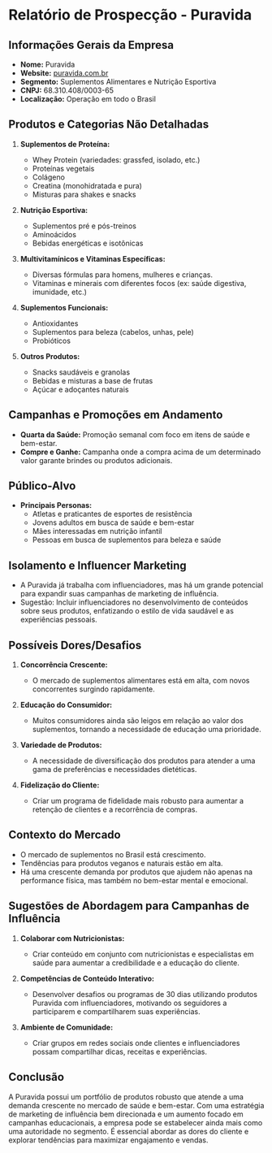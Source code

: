 # Relatório de Prospecção - Puravida

## Informações Gerais da Empresa
- **Nome:** Puravida
- **Website:** [puravida.com.br](https://www.puravida.com.br)
- **Segmento:** Suplementos Alimentares e Nutrição Esportiva
- **CNPJ:** 68.310.408/0003-65
- **Localização:** Operação em todo o Brasil

## Produtos e Categorias Não Detalhadas
1. **Suplementos de Proteína:**
   - Whey Protein (variedades: grassfed, isolado, etc.)
   - Proteínas vegetais
   - Colágeno
   - Creatina (monohidratada e pura)
   - Misturas para shakes e snacks

2. **Nutrição Esportiva:**
   - Suplementos pré e pós-treinos
   - Aminoácidos
   - Bebidas energéticas e isotônicas

3. **Multivitamínicos e Vitaminas Específicas:**
   - Diversas fórmulas para homens, mulheres e crianças.
   - Vitaminas e minerais com diferentes focos (ex: saúde digestiva, imunidade, etc.)

4. **Suplementos Funcionais:**
   - Antioxidantes
   - Suplementos para beleza (cabelos, unhas, pele)
   - Probióticos

5. **Outros Produtos:**
   - Snacks saudáveis e granolas
   - Bebidas e misturas a base de frutas
   - Açúcar e adoçantes naturais

## Campanhas e Promoções em Andamento
- **Quarta da Saúde:** Promoção semanal com foco em itens de saúde e bem-estar.
- **Compre e Ganhe:** Campanha onde a compra acima de um determinado valor garante brindes ou produtos adicionais.

## Público-Alvo
- **Principais Personas:**
  - Atletas e praticantes de esportes de resistência
  - Jovens adultos em busca de saúde e bem-estar
  - Mães interessadas em nutrição infantil
  - Pessoas em busca de suplementos para beleza e saúde

## Isolamento e Influencer Marketing
- A Puravida já trabalha com influenciadores, mas há um grande potencial para expandir suas campanhas de marketing de influência.
- Sugestão: Incluir influenciadores no desenvolvimento de conteúdos sobre seus produtos, enfatizando o estilo de vida saudável e as experiências pessoais.

## Possíveis Dores/Desafios
1. **Concorrência Crescente:**
   - O mercado de suplementos alimentares está em alta, com novos concorrentes surgindo rapidamente.
   
2. **Educação do Consumidor:**
   - Muitos consumidores ainda são leigos em relação ao valor dos suplementos, tornando a necessidade de educação uma prioridade.
   
3. **Variedade de Produtos:**
   - A necessidade de diversificação dos produtos para atender a uma gama de preferências e necessidades dietéticas.

4. **Fidelização do Cliente:**
   - Criar um programa de fidelidade mais robusto para aumentar a retenção de clientes e a recorrência de compras.

## Contexto do Mercado
- O mercado de suplementos no Brasil está crescimento.
- Tendências para produtos veganos e naturais estão em alta.
- Há uma crescente demanda por produtos que ajudem não apenas na performance física, mas também no bem-estar mental e emocional.

## Sugestões de Abordagem para Campanhas de Influência
1. **Colaborar com Nutricionistas:**
   - Criar conteúdo em conjunto com nutricionistas e especialistas em saúde para aumentar a credibilidade e a educação do cliente.

2. **Competências de Conteúdo Interativo:**
   - Desenvolver desafios ou programas de 30 dias utilizando produtos Puravida com influenciadores, motivando os seguidores a participarem e compartilharem suas experiências.

3. **Ambiente de Comunidade:**
   - Criar grupos em redes sociais onde clientes e influenciadores possam compartilhar dicas, receitas e experiências.
  
## Conclusão
A Puravida possui um portfólio de produtos robusto que atende a uma demanda crescente no mercado de saúde e bem-estar. Com uma estratégia de marketing de influência bem direcionada e um aumento focado em campanhas educacionais, a empresa pode se estabelecer ainda mais como uma autoridade no segmento. É essencial abordar as dores do cliente e explorar tendências para maximizar engajamento e vendas.